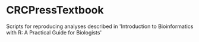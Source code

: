 # CRCPressTextbook
Scripts for reproducing analyses described in 'Introduction to Bioinformatics with R: A Practical Guide for Biologists'
